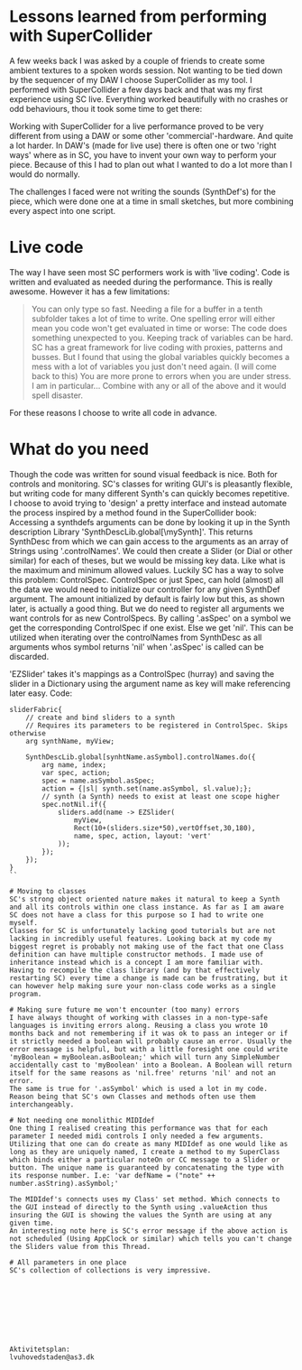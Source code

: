 
# Lessons learned from performing with SuperCollider

A few weeks back I was asked by a couple of friends to create some ambient textures to a spoken words session. Not wanting to be tied down by the sequencer of my DAW I choose SuperCollider as my tool. I performed with SuperCollider a few days back and that was my first experience using SC live. Everything worked beautifully with no crashes or odd behaviours, thou it took some time to get there:

Working with SuperCollider for a live performance proved to be very different from using a DAW or some other 'commercial'-hardware. And quite a lot harder.
In DAW's (made for live use) there is often one or two 'right ways' where as in SC, you have to invent your own way to perform your piece.
Because of this I had to plan out what I wanted to do a lot more than I would do normally.

The challenges I faced were not writing the sounds (SynthDef's) for the piece, which were done one at a time in small sketches, but more combining every aspect into one script.

# Live code
The way I have seen most SC performers work is with 'live coding'. Code is written and evaluated as needed during the performance. This is really awesome. However it has a few limitations:
> You can only type so fast. Needing a file for a buffer in a tenth subfolder takes a lot of time to write.
> One spelling error will either mean you code won't get evaluated in time or worse: The code does something unexpected to you.
> Keeping track of variables can be hard. SC has a great framework for live coding with proxies, patterns and busses. But I found that using the global variables quickly becomes a mess with a lot of variables you just don't need again. (I will come back to this)
> You are more prone to errors when you are under stress. I am in particular... Combine with any or all of the above and it would spell disaster.

For these reasons I choose to write all code in advance.

# What do you need
Though the code was written for sound visual feedback is nice. Both for controls and monitoring. SC's classes for writing GUI's is pleasantly flexible, but writing code for many different Synth's can quickly becomes repetitive.
I choose to avoid trying to 'design' a pretty interface and instead automate the process inspired by a method found in the SuperCollider book:
Accessing a synthdefs arguments can be done by looking it up in the Synth description Library 'SynthDescLib.global[\mySynth]'. This returns SynthDesc from which we can gain access to the arguments as an array of Strings using '.controlNames'. We could then create a Slider (or Dial or other similar) for each of theses, but we would be missing key data. Like what is the maximum and minimum allowed values. Luckily SC has a way to solve this problem: ControlSpec.
ControlSpec or just Spec, can hold (almost) all the data we would need to initialize our controller for any given SynthDef argument. The amount initialized by default is fairly low but this, as shown later, is actually a good thing. But we do need to register all arguments we want controls for as new ControlSpecs.
By calling '.asSpec' on a symbol we get the corresponding ControlSpec if one exist. Else we get 'nil'. This can be utilized when iterating over the controlNames from SynthDesc as all arguments whos symbol returns 'nil' when '.asSpec' is called can be discarded.

'EZSlider' takes it's mappings as a ControlSpec (hurray) and saving the slider in a Dictionary using the argument name as key will make referencing later easy.
Code:
```
sliderFabric{
	// create and bind sliders to a synth
	// Requires its parameters to be registered in ControlSpec. Skips otherwise
	arg synthName, myView;

	SynthDescLib.global[synhtName.asSymbol].controlNames.do({
		arg name, index;
		var spec, action;
		spec = name.asSymbol.asSpec;
		action = {|sl| synth.set(name.asSymbol, sl.value);};
		// synth (a Synth) needs to exist at least one scope higher
		spec.notNil.if({
			sliders.add(name -> EZSlider(
				myView,
				Rect(10+(sliders.size*50),vertOffset,30,180),
				name, spec, action, layout: 'vert'
			));
		});
	});
}
``

# Moving to classes
SC's strong object oriented nature makes it natural to keep a Synth and all its controls within one class instance. As far as I am aware SC does not have a class for this purpose so I had to write one myself.
Classes for SC is unfortunately lacking good tutorials but are not lacking in incredibly useful features. Looking back at my code my biggest regret is probably not making use of the fact that one Class definition can have multiple constructor methods. I made use of inheritance instead which is a concept I am more familiar with.
Having to recompile the class library (and by that effectively restarting SC) every time a change is made can be frustrating, but it can however help making sure your non-class code works as a single program.

# Making sure future me won't encounter (too many) errors
I have always thought of working with classes in a non-type-safe languages is inviting errors along. Reusing a class you wrote 10 months back and not remembering if it was ok to pass an integer or if it strictly needed a boolean will probably cause an error. Usually the error message is helpful, but with a little foresight one could write 'myBoolean = myBoolean.asBoolean;' which will turn any SimpleNumber accidentally cast to 'myBoolean' into a Boolean. A Boolean will return itself for the same reasons as 'nil.free' returns 'nil' and not an error.
The same is true for '.asSymbol' which is used a lot in my code. Reason being that SC's own Classes and methods often use them interchangeably.

# Not needing one monolithic MIDIdef
One thing I realised creating this performance was that for each parameter I needed midi controls I only needed a few arguments. Utilizing that one can do create as many MIDIdef as one would like as long as they are uniquely named, I create a method to my SuperClass which binds either a particular noteOn or CC message to a Slider or button. The unique name is guaranteed by concatenating the type with its response number. I.e: 'var defName = ("note" ++ number.asString).asSymbol;'

The MIDIdef's connects uses my Class' set method. Which connects to the GUI instead of directly to the Synth using .valueAction thus insuring the GUI is showing the values the Synth are using at any given time.
An interesting note here is SC's error message if the above action is not scheduled (Using AppClock or similar) which tells you can't change the Sliders value from this Thread.

# All parameters in one place
SC's collection of collections is very impressive.









Aktivitetsplan:
lvuhovedstaden@as3.dk